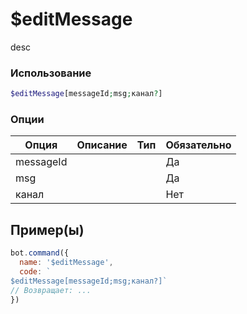 # $editMessage
desc
### Использование
```php
$editMessage[messageId;msg;канал?]
```

### Опции

| Опция | Описание | Тип | Обязательно |
|--------|-------------|------|----------|
| messageId |  |  | Да | 
| msg |  |  | Да | 
| канал |  |  | Нет |
## Пример(ы)

```javascript
bot.command({
  name: '$editMessage',
  code: `
$editMessage[messageId;msg;канал?]`
// Возвращает: ...
})
```
